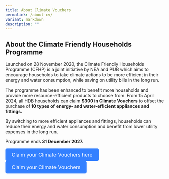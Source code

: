```yaml
---
title: About Climate Vouchers
permalink: /about-cv/
variant: markdown
description: ""
---
```

<h2><strong>About the Climate Friendly Households Programme</strong></h2>
<p>Launched on 28 November 2020, the Climate Friendly Households Programme
(CFHP) is a joint initiative by NEA and PUB which aims to encourage households
to take climate actions to be more efficient in their energy and water
consumption, while saving on utility bills in the long run.</p>
<p>The programme has been enhanced to benefit more households and provide
more resource-efficient products to choose from. From 15 April 2024, all
HDB households can claim <strong>$300 in Climate Vouchers</strong> to offset
the purchase of<strong> 10 types of energy- and water-efficient appliances and fittings.</strong>
</p>
<p>By switching to more efficient appliances and fittings, households can
reduce their energy and water consumption and benefit from lower utility
expenses in the long run.</p>
<p>Programme ends <strong>31 December 2027.</strong>
</p>
<p></p>
<p></p>

  <style> .blue-button { background-color: #3380ff; color: white; padding: 14px 10px; border: none; border-radius: 5px; text-align: center; text-decoration: none; display: block; /\* Change from inline-block to block \*/ font-size: 20px; cursor: pointer; margin: auto; /\* Center the button horizontally \*/ } .blue-button:hover { background-color: #1e5ad4; /\* Darker shade of blue on hover \*/ } .blue-button:visited { color: white; /\* Ensuring the text remains white even after the link is visited \*/ } </style>   <a class="blue-button" href="https://go.gov.sg/cv-claim">Claim your Climate Vouchers here</a>

   <style> .blue-button { background-color: #3380ff; color: white; padding: 10px 20px; border: none; border-radius: 5px; text-align: center; text-decoration: none; display: inline-block; font-size: 16px; cursor: pointer; } .blue-button:hover { background-color: #1e5ad4; /\* Darker shade of blue on hover \*/ } .blue-button:visited { color: white; /\* Ensuring the text remains white even after the link is visited \*/ } </style>   <a class="blue-button" href="https://go.gov.sg/cv-claim">Claim your Climate Vouchers</a>